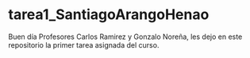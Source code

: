 # tarea1_SantiagoArangoHenao

Buen día Profesores Carlos Ramirez y Gonzalo Noreña, les dejo en este repositorio la primer tarea asignada del curso. 
